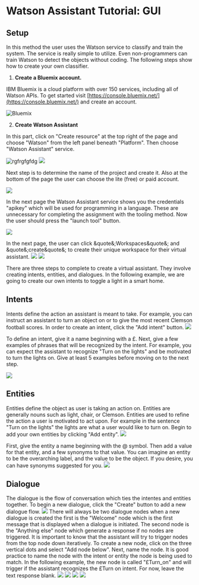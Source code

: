 
# Watson Assistant Tutorial: GUI

## Setup

In this method the user uses the Watson service to classify and train the system. The service is really simple to utilize. Even non-programmers can train Watson to detect the objects without coding. The following steps show how to create your own classifier.

1. **Create a Bluemix account.**

IBM Bluemix is a cloud platform with over 150 services, including all of Watson APIs. To get started visit [https://console.bluemix.net/](https://console.bluemix.net/) and create an account.

 ![Bluemix](/VisualRec_Images/ibmbluemix.png)

2. **Create Watson Assistant**

In this part, click on &quot;Create resource&quot; at the top right of the page and choose &quot;Watson&quot; from the left panel beneath &quot;Platform&quot;. Then choose &quot;Watson Assistant&quot; service.

 ![rgfrgfgfdg](/Assistant_Images/1_Create_a_resource.JPG)
![](/Assistant_Images/2_Watson_assistant.JPG)

Next step is to determine the name of the project and create it. Also at the bottom of the page the user can choose the lite (free) or paid account.

 ![](Assistant_Images/2.1_Watson_name.JPG)

In the next page the Watson Assistant service shows you the credentials &quot;apikey&quot; which will be used for programming in a language. These are unnecessary for completing the assignment with the tooling method. Now the user should press the &quot;launch tool&quot; button.

 ![](/Assistant_Images/3_Watson_assistant_credentials.JPG)

In the next page, the user can click &quote&;Workspaces&quote&; and &quote&;create&quote&; to create their unique workspace for their virtual assistant.
![](/Assistant_Images/4_Workspaces.JPG)
![](/Assistant_Images/5_create_workspaces.JPG)

There are three steps to complete to create a virtual assistant. They involve creating intents, entities, and dialogues. In the following example, we are going to create our own intents to toggle a light in a smart home.

## Intents
Intents define the action an assistant is meant to take. For example, you can instruct an assistant to turn an object on or to give the most recent Clemson football scores. In order to create an intent, click the &quot;Add intent&quot; button. 
![](/Assistant_Images/6_intents.JPG)

To define an intent, give it a name beginning with a &pound;. Next, give a few examples of phrases that will be recognized by the intent. For example, you can expect the assistant to recognize &quot;Turn on the lights&quot; and be motivated to turn the lights on. Give at least 5 examples before moving on to the next step.   

![](/Assistant_Images/7_intent_examples.JPG)

## Entities

Entities define the object as user is taking an action on. Entities are generally nouns such as light, chair, or Clemson. Entities are used to refine the action a user is motivated to act upon. For example in the sentence &quot;Turn on the lights&quot; the lights are what a user would like to turn on. Begin to add your own entities by clicking &quot;Add entity&quot;. 
![](/Assistant_Images/8_entities.JPG)

First, give the entity a name beginning with the @ symbol. Then add a value for that entity, and a few synonyms to that value. You can imagine an entity to be the overarching label, and the value to be the object. If you desire, you can have synonyms suggested for you. 
![](/Assistant_Images/9_add_entities.JPG)

## Dialogue
The dialogue is the flow of conversation which ties the intentes and entities together. To begin a new dialogue, click the &quot;Create&quot; button to add a new dialogue flow.
![](/Assistant_Images/10_dialogue.JPG)
There will always be two dialogue nodes when a new dialogue is created the first is the &quot;Welcome&quot; node which is the first message that is displayed when a dialogue is initiated. The second node is the &quot;Anything else&quot; node which generate a response if no nodes are triggered. It is important to know that the assistant will try to trigger nodes from the top node down iteratively. To create a new node, click on the three vertical dots and select &quot;Add node below&quot;. Next, name the node. It is good practice to name the node with the intent or entity the node is being used to match. In the following example, the new node is called &quot;&pound;Turn_on&quot; and will trigger if the assistant recognizes the &pound;Turn on intent. For now, leave the text response blank.
![](/Assistant_Images/11_add_node.JPG)
![](/Assistant_Images/12_add_node.JPG)
![](/Assistant_Images/13_add_entity_to_node.JPG)
![](/Assistant_Images/14example_dialogue.JPG)


